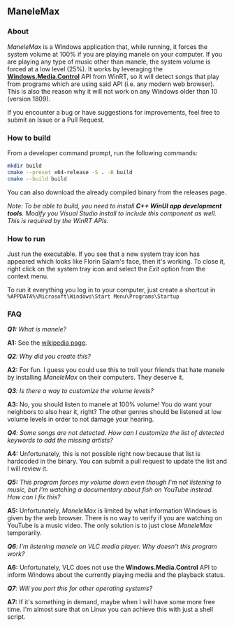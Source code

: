 ## ManeleMax

### About

*ManeleMax* is a Windows application that, while running, it forces the system volume at 100% if you are playing manele on your computer. If you are playing any type of music other than manele, the system volume is forced at a low level (25%).  It works by leveraging the [**Windows.Media.Control**](https://learn.microsoft.com/en-us/uwp/api/windows.media.control?view=winrt-26100) API from WinRT, so it will detect songs that play from programs which are using said API (i.e. any modern web browser). This is also the reason why it will not work on any Windows older than 10 (version 1809).

If you encounter a bug or have suggestions for improvements, feel free to submit an Issue or a Pull Request.

### How to build

From a developer command prompt, run the following commands:
```sh
mkdir build
cmake --preset x64-release -S . -B build
cmake --build build
```

You can also download the already compiled binary from the releases page.

_Note: To be able to build, you need to install **C++ WinUI app development tools**. Modify you Visual Studio install to include this component as well. This is required by the WinRT APIs._

### How to run
Just run the executable. If you see that a new system tray icon has appeared which looks like Florin Salam's face, then it's working. To close it, right click on the system tray icon and select the _Exit_ option from the context menu.

To run it everything you log in to your computer, just create a shortcut in
`%APPDATA%\Microsoft\Windows\Start Menu\Programs\Startup`

### FAQ

***Q1:** What is manele?*

**A1:** See the [wikipedia page](https://en.wikipedia.org/wiki/Manele).

***Q2**: Why did you create this?*

**A2:** For fun. I guess you could use this to troll your friends that hate manele by installing *ManeleMax* on their computers. They deserve it.

***Q3**: Is there a way to customize the volume levels?*

**A3:** No, you should listen to manele at 100% volume! You do want your neighbors to also hear it, right? The other genres should be listened at low volume levels in order to not damage your hearing.

***Q4**: Some songs are not detected. How can I customize the list of detected keywords to add the missing artists?*

**A4:** Unfortunately, this is not possible right now because that list is hardcoded in the binary. You can submit a pull request to update the list and I will review it.

***Q5:** This program forces my volume down even though I'm not listening to music, but I'm watching a documentary about fish on YouTube instead. How can I fix this?*

**A5:** Unfortunately, *ManeleMax* is limited by what information Windows is given by the web browser. There is no way to verify if you are watching on YouTube is a music video. The only solution is to just close *ManeleMax* temporarily. 

***Q6**: I'm listening manele on VLC media player. Why doesn't this program work?*

**A6:** Unfortunately, VLC does not use the **Windows.Media.Control** API to inform Windows about the currently playing media and the playback status.

***Q7**: Will you port this for other operating systems?*

**A7:** If it's something in demand, maybe when I will have some more free time. I'm almost sure that on Linux you can achieve this with just a shell script.
